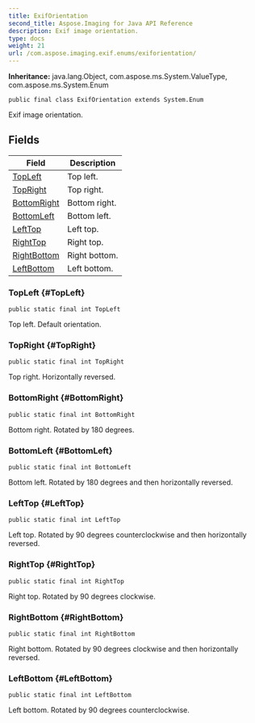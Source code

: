 ```yaml
---
title: ExifOrientation
second_title: Aspose.Imaging for Java API Reference
description: Exif image orientation.
type: docs
weight: 21
url: /com.aspose.imaging.exif.enums/exiforientation/
---
```

**Inheritance:**
java.lang.Object, com.aspose.ms.System.ValueType, com.aspose.ms.System.Enum
```
public final class ExifOrientation extends System.Enum
```

Exif image orientation.
## Fields

| Field | Description |
| --- | --- |
| [TopLeft](#TopLeft) | Top left. |
| [TopRight](#TopRight) | Top right. |
| [BottomRight](#BottomRight) | Bottom right. |
| [BottomLeft](#BottomLeft) | Bottom left. |
| [LeftTop](#LeftTop) | Left top. |
| [RightTop](#RightTop) | Right top. |
| [RightBottom](#RightBottom) | Right bottom. |
| [LeftBottom](#LeftBottom) | Left bottom. |
### TopLeft {#TopLeft}
```
public static final int TopLeft
```


Top left. Default orientation.

### TopRight {#TopRight}
```
public static final int TopRight
```


Top right. Horizontally reversed.

### BottomRight {#BottomRight}
```
public static final int BottomRight
```


Bottom right. Rotated by 180 degrees.

### BottomLeft {#BottomLeft}
```
public static final int BottomLeft
```


Bottom left. Rotated by 180 degrees and then horizontally reversed.

### LeftTop {#LeftTop}
```
public static final int LeftTop
```


Left top. Rotated by 90 degrees counterclockwise and then horizontally reversed.

### RightTop {#RightTop}
```
public static final int RightTop
```


Right top. Rotated by 90 degrees clockwise.

### RightBottom {#RightBottom}
```
public static final int RightBottom
```


Right bottom. Rotated by 90 degrees clockwise and then horizontally reversed.

### LeftBottom {#LeftBottom}
```
public static final int LeftBottom
```


Left bottom. Rotated by 90 degrees counterclockwise.

